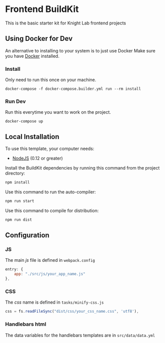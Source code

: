 # Frontend BuildKit
This is the basic starter kit for Knight Lab frontend projects

## Using Docker for Dev
An alternative to installing to your system is to just use Docker
Make sure you have [Docker](https://www.docker.com/products/docker-desktop) installed.

### Install 
Only need to run this once on your machine.
```
docker-compose -f docker-compose.builder.yml run --rm install
```

### Run Dev
Run this everytime you want to work on the project.
```
docker-compose up
```

## Local Installation

To use this template, your computer needs:

- [NodeJS](https://nodejs.org/en/) (0.12 or greater)

Install the BuildKit dependencies by running this command from the project directory:
```bash
npm install
```

Use this command to run the auto-compiler:
```bash
npm run start
```
Use this command to compile for distribution:
```bash
npm run dist
```

## Configuration
### JS
The main *js* file is defined in `webpack.config`
```js
entry: {
    app: "./src/js/your_app_name.js"
},
```

### CSS
The *css* name is defined in `tasks/minify-css.js`
```js
css = fs.readFileSync("dist/css/your_css_name.css", 'utf8'),
```

### Handlebars html
The data variables for the handlebars templates are in `src/data/data.yml`
